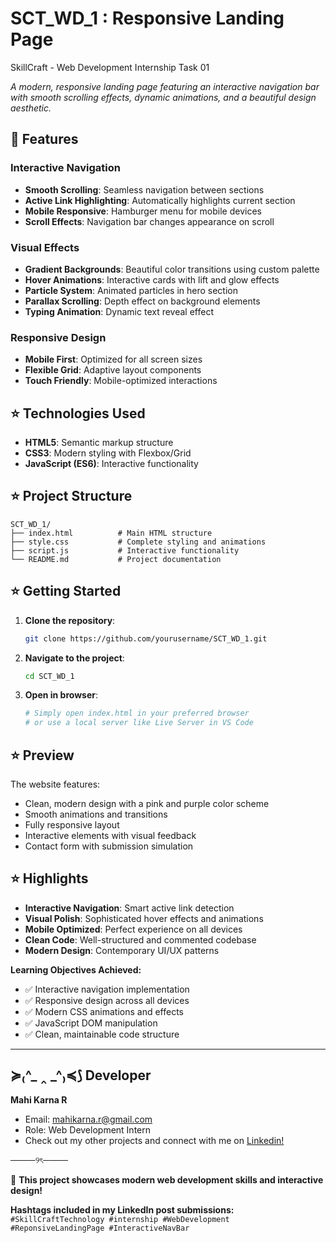# SCT_WD_1 :  Responsive Landing Page
SkillCraft - Web Development Internship Task 01

*A modern, responsive landing page featuring an interactive navigation bar with smooth scrolling effects, dynamic animations, and a beautiful design aesthetic.*

## 🩷 Features

### Interactive Navigation
- **Smooth Scrolling**: Seamless navigation between sections
- **Active Link Highlighting**: Automatically highlights current section
- **Mobile Responsive**: Hamburger menu for mobile devices
- **Scroll Effects**: Navigation bar changes appearance on scroll

### Visual Effects
- **Gradient Backgrounds**: Beautiful color transitions using custom palette
- **Hover Animations**: Interactive cards with lift and glow effects
- **Particle System**: Animated particles in hero section
- **Parallax Scrolling**: Depth effect on background elements
- **Typing Animation**: Dynamic text reveal effect

### Responsive Design
- **Mobile First**: Optimized for all screen sizes
- **Flexible Grid**: Adaptive layout components
- **Touch Friendly**: Mobile-optimized interactions


## ⭐ Technologies Used

- **HTML5**: Semantic markup structure
- **CSS3**: Modern styling with Flexbox/Grid
- **JavaScript (ES6)**: Interactive functionality


## ⭐ Project Structure

```
SCT_WD_1/
├── index.html          # Main HTML structure
├── style.css           # Complete styling and animations
├── script.js           # Interactive functionality
└── README.md           # Project documentation
```


## ⭐ Getting Started

1. **Clone the repository**:
   ```bash
   git clone https://github.com/yourusername/SCT_WD_1.git
   ```

2. **Navigate to the project**:
   ```bash
   cd SCT_WD_1
   ```

3. **Open in browser**:
   ```bash
   # Simply open index.html in your preferred browser
   # or use a local server like Live Server in VS Code
   ```


## ⭐ Preview

The website features:
- Clean, modern design with a pink and purple color scheme
- Smooth animations and transitions
- Fully responsive layout
- Interactive elements with visual feedback
- Contact form with submission simulation


## ⭐ Highlights

- **Interactive Navigation**: Smart active link detection
- **Visual Polish**: Sophisticated hover effects and animations
- **Mobile Optimized**: Perfect experience on all devices
- **Clean Code**: Well-structured and commented codebase
- **Modern Design**: Contemporary UI/UX patterns


**Learning Objectives Achieved:**
- ✅ Interactive navigation implementation
- ✅ Responsive design across all devices
- ✅ Modern CSS animations and effects
- ✅ JavaScript DOM manipulation
- ✅ Clean, maintainable code structure

--- 

## ≽₍^_ ‸ _^₎≼⟆ Developer

**Mahi Karna R**
- Email: mahikarna.r@gmail.com
- Role: Web Development Intern
- Check out my other projects and connect with me on [Linkedin!](https://www.linkedin.com/in/mahi-karna-r-801b21298?utm_source=share&utm_campaign=share_via&utm_content=profile&utm_medium=android_app)
  
────୨ৎ────

🩷 **This project showcases modern web development skills and interactive design!**

**Hashtags included in my LinkedIn post submissions:**  
`#SkillCraftTechnology #internship #WebDevelopment #ReponsiveLandingPage #InteractiveNavBar`

 

